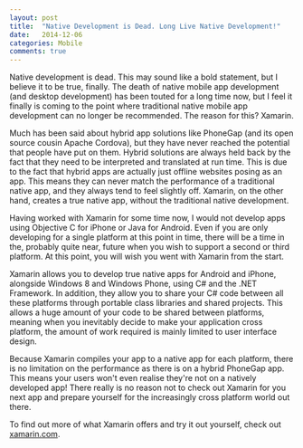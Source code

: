 ```yaml
---
layout: post
title:  "Native Development is Dead. Long Live Native Development!"
date:   2014-12-06
categories: Mobile
comments: true
---
```


Native development is dead. This may sound like a bold statement, but I believe it to be true, finally. The death of native mobile app development (and desktop development) has been touted for a long time now, but I feel it finally is coming to the point where traditional native mobile app development can no longer be recommended. The reason for this? Xamarin.

Much has been said about hybrid app solutions like PhoneGap (and its open source cousin Apache Cordova), but they have never reached the potential that people have put on them. Hybrid solutions are always held back by the fact that they need to be interpreted and translated at run time. This is due to the fact that hybrid apps are actually just offline websites posing as an app. This means they can never match the performance of a traditional native app, and they always tend to feel slightly off. Xamarin, on the other hand, creates a true native app, without the traditional native development.

Having worked with Xamarin for some time now, I would not develop apps using Objective C for iPhone or Java for Android. Even if you are only developing for a single platform at this point in time, there will be a time in the, probably quite near, future when you wish to support a second or third platform. At this point, you will wish you went with Xamarin from the start.

Xamarin allows you to develop true native apps for Android and iPhone, alongside Windows 8 and Windows Phone, using C# and the .NET Framework. In addition, they allow you to share your C# code between all these platforms through portable class libraries and shared projects. This allows a huge amount of your code to be shared between platforms, meaning when you inevitably decide to make your application cross platform, the amount of work required is mainly limited to user interface design.

Because Xamarin compiles your app to a native app for each platform, there is no limitation on the performance as there is on a hybrid PhoneGap app. This means your users won't even realise they're not on a natively developed app! There really is no reason not to check out Xamarin for you next app and prepare yourself for the increasingly cross platform world out there. 

To find out more of what Xamarin offers and try it out yourself, check out [xamarin.com](http://xamarin.com).